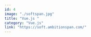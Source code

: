 ```yaml
---
id: 4
image: "./softspan.jpg"
title: "Vue.js "
category: "Vue.js"
link: "https://soft.ambitionspan.com/"
---
```

